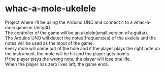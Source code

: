 # whac-a-mole-ukelele

Project where I'll be using the Arduino UNO and connect it to a whac-a-mole game in Unity3D.<br>
The controller of the game will be an ukelele(small version of a guitar). <br>
The Arduino UNO will detect the notes(frequencies) of the ukelele and the notes will be used as the input of the game.<br>
Every mole will come out of the hole and if the player plays the right note on the instrument, the mole will be hit and the player gets points.<br>
If the player plays the wrong note, the player will lose one life.<br>
When the player has zero lives left, the game ends.
